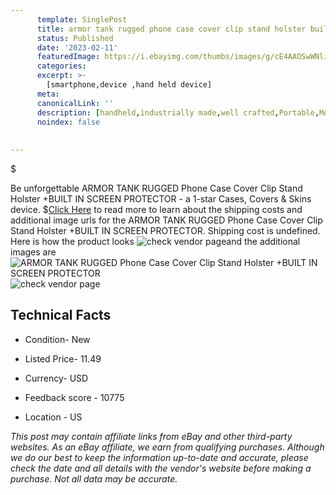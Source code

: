 ```yaml
---
      template: SinglePost
      title: armor tank rugged phone case cover clip stand holster built in screen protector
      status: Published
      date: '2023-02-11'
      featuredImage: https://i.ebayimg.com/thumbs/images/g/cE4AAOSwWNliP8UL/s-l225.jpg
      categories: 
      excerpt: >-
        [smartphone,device ,hand held device]
      meta:
      canonicalLink: ''
      description: [handheld,industrially made,well crafted,Portable,Mobile,Compact,Convenient,Lightweight,Maneuverable,Man-portable,Miniature,Carriable,Hand-held,Light,Holdable,Transportable,Mobile device,Pocket-sized,On-the-go,Wireless,Cordless,Compact size,Convenient size, smartphone,device ,hand held device]
      noindex: false
      
        
---
```

$

Be unforgettable ARMOR TANK RUGGED Phone Case Cover Clip Stand Holster +BUILT IN SCREEN PROTECTOR - a 1-star Cases, Covers & Skins device.
$[Click Here](https://www.ebay.com/itm/165405046614?hash=item2682e8b756%3Ag%3AcE4AAOSwWNliP8UL&mkevt=1&mkcid=1&mkrid=711-53200-19255-0&campid=%253CePNCampaignId%253E&customid=%253CreferenceId%253E&toolid=10049) to read more to learn about the shipping costs and additional image urls for the ARMOR TANK RUGGED Phone Case Cover Clip Stand Holster +BUILT IN SCREEN PROTECTOR. Shipping cost is undefined. Here is how the product looks ![check vendor page](https://i.ebayimg.com/thumbs/images/g/cE4AAOSwWNliP8UL/s-l225.jpg)and the additional images are![ARMOR TANK RUGGED Phone Case Cover Clip Stand Holster +BUILT IN SCREEN PROTECTOR](https://i.ebayimg.com/images/g/cE4AAOSwWNliP8UL/s-l1200.jpg)![check vendor page](https://origin-galleryplus.ebayimg.com/ws/web/165405046614_2_0_1/225x225.jpg,https://origin-galleryplus.ebayimg.com/ws/web/165405046614_3_0_1/225x225.jpg,https://origin-galleryplus.ebayimg.com/ws/web/165405046614_4_0_1/225x225.jpg,https://origin-galleryplus.ebayimg.com/ws/web/165405046614_5_0_1/225x225.jpg,https://origin-galleryplus.ebayimg.com/ws/web/165405046614_6_0_1/225x225.jpg,https://origin-galleryplus.ebayimg.com/ws/web/165405046614_7_0_1/225x225.jpg,https://origin-galleryplus.ebayimg.com/ws/web/165405046614_8_0_1/225x225.jpg,https://origin-galleryplus.ebayimg.com/ws/web/165405046614_9_0_1/225x225.jpg,https://origin-galleryplus.ebayimg.com/ws/web/165405046614_10_0_1/225x225.jpg,https://origin-galleryplus.ebayimg.com/ws/web/165405046614_11_0_1/225x225.jpg,https://origin-galleryplus.ebayimg.com/ws/web/165405046614_12_0_1/225x225.jpg)



 ## Technical Facts 



     
      

 - Condition- New 


      

 - Listed Price- 11.49 


      

 - Currency- USD 


      

 - Feedback score - 10775 


      

 - Location - US 


      
      

 *_This post may contain affiliate links from eBay and other third-party websites. As an eBay affiliate, we earn from qualifying purchases. Although we do our best to keep the information up-to-date and accurate, please check the date and all details with the vendor's website before making a purchase. Not all data may be accurate._*






